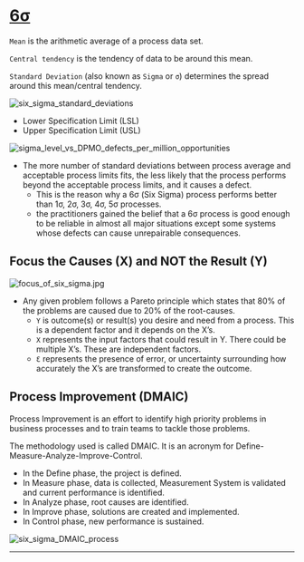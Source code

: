 # [6σ]

`Mean` is the arithmetic average of a process data set.

`Central tendency` is the tendency of data to be around this mean.

`Standard Deviation` (also known as `Sigma` or `σ`) determines the spread around this mean/central tendency.

![six_sigma_standard_deviations](./six_sigma_standard_deviations.jpg)

- Lower Specification Limit (LSL)
- Upper Specification Limit (USL)

![sigma_level_vs_DPMO_defects_per_million_opportunities](./sigma_level_vs_DPMO_defects_per_million_opportunities.jpg)

- The more number of standard deviations between process average and acceptable process limits fits, the less likely that the process performs beyond the acceptable process limits, and it causes a defect.
  - This is the reason why a 6σ (Six Sigma) process performs better than 1σ, 2σ, 3σ, 4σ, 5σ processes.
  - the practitioners gained the belief that a 6σ process is good enough to be reliable in almost all major situations except some systems whose defects can cause unrepairable consequences.

## Focus the Causes (X) and NOT the Result (Y)

![focus_of_six_sigma.jpg](./focus_of_six_sigma.jpg)

- Any given problem follows a Pareto principle which states that 80% of the problems are caused due to 20% of the root-causes.
  - `Y` is outcome(s) or result(s) you desire and need from a process. This is a dependent factor and it depends on the X’s.
  - `X` represents the input factors that could result in Y. There could be multiple X’s. These are independent factors.
  - `Ɛ` represents the presence of error, or uncertainty surrounding how accurately the X’s are transformed to create the outcome.

## Process Improvement (DMAIC)

Process Improvement is an effort to identify high priority problems in business processes and to train teams to tackle those problems.

The methodology used is called DMAIC. It is an acronym for Define-Measure-Analyze-Improve-Control.

- In the Define phase, the project is defined.
- In Measure phase, data is collected, Measurement System is validated and current performance is identified.
- In Analyze phase, root causes are identified.
- In Improve phase, solutions are created and implemented.
- In Control phase, new performance is sustained.

![six_sigma_DMAIC_process](./six_sigma_DMAIC_process.jpg)

---

[6σ]:https://www.sixsigma-institute.org/What_Is_Sigma_And_Why_Is_It_Six_Sigma.php
